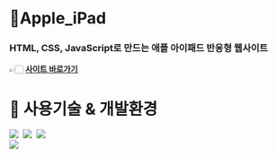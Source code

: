 # 🍎Apple_iPad

### HTML, CSS, JavaScript로 만드는 애플 아이패드 반응형 웹사이트

👉🏻 **[사이트 바로가기](https://apple-ipad-pi.vercel.app/)**

# 🍎 사용기술 & 개발환경

<img src="https://img.shields.io/badge/html-E34F26?style=for-the-badge&logo=html5&logoColor=white">&nbsp;
<img src="https://img.shields.io/badge/css-1572B6?style=for-the-badge&logo=css3&logoColor=white">&nbsp;
<img src="https://img.shields.io/badge/javascript-F7DF1E?style=for-the-badge&logo=javascript&logoColor=black"><br>
<img src="https://img.shields.io/badge/Visual Studio Code-0769AD?style=for-the-badge&logo=Visual Studio Code IDEA&logoColor=white">

<!-- mask-image 알아보고 적기 https://caniuse.com/?search=mask-image(참고) -->
